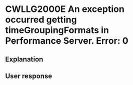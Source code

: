 # CWLLG2000E An exception occurred getting timeGroupingFormats in Performance Server.  Error: 0

## Explanation

## User response